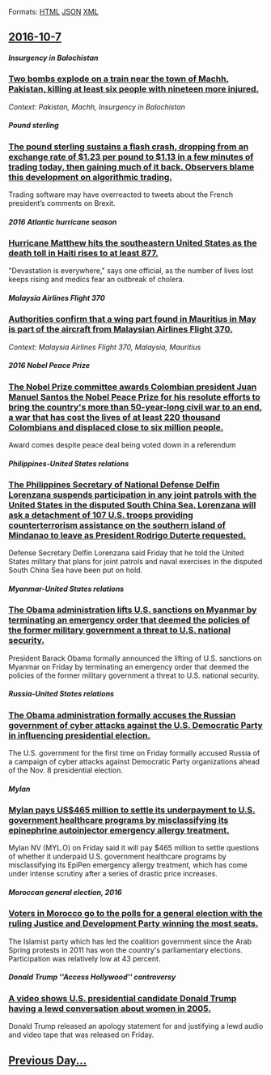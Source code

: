 
Formats: [HTML](2016/10/7/index.html)  [JSON](2016/10/7/index.json)  [XML](2016/10/7/index.xml)  

## [2016-10-7](/news/2016/10/7/index.md)

##### Insurgency in Balochistan
### [Two bombs explode on a train near the town of Machh, Pakistan, killing at least six people with nineteen more injured. ](/news/2016/10/7/two-bombs-explode-on-a-train-near-the-town-of-machh-pakistan-killing-at-least-six-people-with-nineteen-more-injured.md)
_Context: Pakistan, Machh, Insurgency in Balochistan_

##### Pound sterling
### [The pound sterling sustains a flash crash, dropping from an exchange rate of $1.23 per pound to $1.13 in a few minutes of trading today, then gaining much of it back. Observers blame this development on algorithmic trading. ](/news/2016/10/7/the-pound-sterling-sustains-a-flash-crash-dropping-from-an-exchange-rate-of-1-23-per-pound-to-1-13-in-a-few-minutes-of-trading-today-the.md)
Trading software may have overreacted to tweets about the French president’s comments on Brexit.

##### 2016 Atlantic hurricane season
### [Hurricane Matthew hits the southeastern United States as the death toll in Haiti rises to at least 877. ](/news/2016/10/7/hurricane-matthew-hits-the-southeastern-united-states-as-the-death-toll-in-haiti-rises-to-at-least-877.md)
&quot;Devastation is everywhere,&quot; says one official, as the number of lives lost keeps rising and medics fear an outbreak of cholera.

##### Malaysia Airlines Flight 370
### [Authorities confirm that a wing part found in Mauritius in May is part of the aircraft from Malaysian Airlines Flight 370. ](/news/2016/10/7/authorities-confirm-that-a-wing-part-found-in-mauritius-in-may-is-part-of-the-aircraft-from-malaysian-airlines-flight-370.md)
_Context: Malaysia Airlines Flight 370, Malaysia, Mauritius_

##### 2016 Nobel Peace Prize
### [The Nobel Prize committee awards Colombian president Juan Manuel Santos the Nobel Peace Prize for his resolute efforts to bring the country's more than 50-year-long civil war to an end, a war that has cost the lives of at least 220 thousand Colombians and displaced close to six million people. ](/news/2016/10/7/the-nobel-prize-committee-awards-colombian-president-juan-manuel-santos-the-nobel-peace-prize-for-his-resolute-efforts-to-bring-the-country.md)
Award comes despite peace deal being voted down in a referendum

##### Philippines-United States relations
### [The Philippines Secretary of National Defense Delfin Lorenzana suspends participation in any joint patrols with the United States in the disputed South China Sea. Lorenzana will ask a detachment of 107 U.S. troops providing counterterrorism assistance on the southern island of Mindanao to leave as President Rodrigo Duterte requested. ](/news/2016/10/7/the-philippines-secretary-of-national-defense-delfin-lorenzana-suspends-participation-in-any-joint-patrols-with-the-united-states-in-the-dis.md)
Defense Secretary Delfin Lorenzana said Friday that he told the United States military that plans for joint patrols and naval exercises in the disputed South China Sea have been put on hold. 

##### Myanmar-United States relations
### [The Obama administration lifts U.S. sanctions on Myanmar by terminating an emergency order that deemed the policies of the former military government a threat to U.S. national security. ](/news/2016/10/7/the-obama-administration-lifts-u-s-sanctions-on-myanmar-by-terminating-an-emergency-order-that-deemed-the-policies-of-the-former-military-g.md)
President Barack Obama formally announced the lifting of U.S. sanctions on Myanmar on Friday by terminating an emergency order that deemed the policies of the former military government a threat to U.S. national security.

##### Russia-United States relations
### [The Obama administration formally accuses the Russian government of cyber attacks against the U.S. Democratic Party in influencing presidential election. ](/news/2016/10/7/the-obama-administration-formally-accuses-the-russian-government-of-cyber-attacks-against-the-u-s-democratic-party-in-influencing-president.md)
The U.S. government for the first time on Friday formally accused Russia of a campaign of cyber attacks against Democratic Party organizations ahead of the Nov. 8 presidential election.

##### Mylan
### [Mylan pays US$465 million to settle its underpayment to U.S. government healthcare programs by misclassifying its epinephrine autoinjector emergency allergy treatment. ](/news/2016/10/7/mylan-pays-us-465-million-to-settle-its-underpayment-to-u-s-government-healthcare-programs-by-misclassifying-its-epinephrine-autoinjector-e.md)
Mylan NV (MYL.O) on Friday said it will pay $465 million to settle questions of whether it underpaid U.S. government healthcare programs by misclassifying its EpiPen emergency allergy treatment, which has come under intense scrutiny after a series of drastic price increases.

##### Moroccan general election, 2016
### [Voters in Morocco go to the polls for a general election with the ruling Justice and Development Party winning the most seats. ](/news/2016/10/7/voters-in-morocco-go-to-the-polls-for-a-general-election-with-the-ruling-justice-and-development-party-winning-the-most-seats.md)
The Islamist party which has led the coalition government since the Arab Spring protests in 2011 has won the country&#39;s parliamentary elections. Participation was relatively low at 43 percent.

##### Donald Trump ''Access Hollywood'' controversy
### [A video shows U.S. presidential candidate Donald Trump having a lewd conversation about women in 2005. ](/news/2016/10/7/a-video-shows-u-s-presidential-candidate-donald-trump-having-a-lewd-conversation-about-women-in-2005.md)
Donald Trump released an apology statement for and justifying a lewd audio and video tape that was released on Friday.

## [Previous Day...](/news/2016/10/6/index.md)

